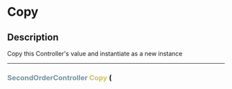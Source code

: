 # Copy

## Description

Copy this Controller's value and 
instantiate as a new instance

--- 
###  <font color=#7293A0>SecondOrderController</font> <font color=#CCC066>Copy</font> ( 


